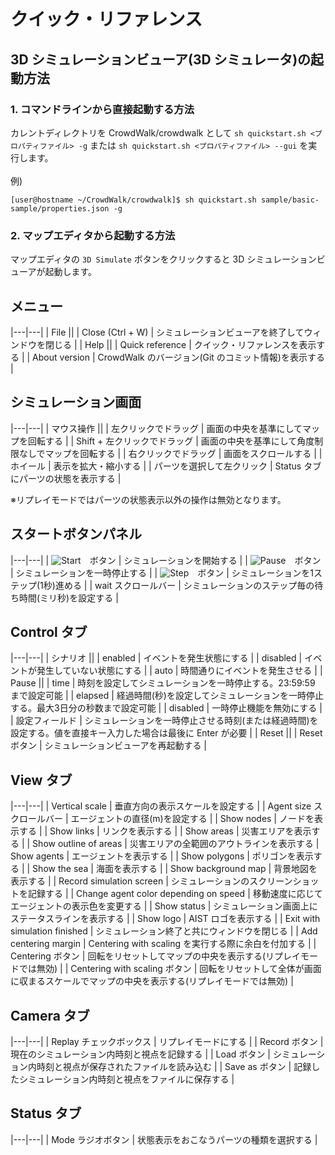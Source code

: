 # クイック・リファレンス

## 3D シミュレーションビューア(3D シミュレータ)の起動方法

### 1. コマンドラインから直接起動する方法

カレントディレクトリを CrowdWalk/crowdwalk として `sh quickstart.sh <プロパティファイル> -g` または `sh quickstart.sh <プロパティファイル> --gui` を実行します。  
<br />
例)
~~~
[user@hostname ~/CrowdWalk/crowdwalk]$ sh quickstart.sh sample/basic-sample/properties.json -g
~~~

### 2. マップエディタから起動する方法

マップエディタの `3D Simulate` ボタンをクリックすると 3D シミュレーションビューアが起動します。  

## メニュー

|---|---|
| File ||
| Close (Ctrl + W)  | シミュレーションビューアを終了してウィンドウを閉じる |
| Help ||
| Quick reference   | クイック・リファレンスを表示する |
| About version     | CrowdWalk のバージョン(Git のコミット情報)を表示する |

## シミュレーション画面

|---|---|
| マウス操作 ||
| 左クリックでドラッグ          | 画面の中央を基準にしてマップを回転する |
| Shift + 左クリックでドラッグ  | 画面の中央を基準にして角度制限なしでマップを回転する |
| 右クリックでドラッグ          | 画面をスクロールする |
| ホイール                      | 表示を拡大・縮小する |
| パーツを選択して左クリック    | Status タブにパーツの状態を表示する |

※リプレイモードではパーツの状態表示以外の操作は無効となります。

## スタートボタンパネル

|---|---|
| ![Start](jar:file:./build/libs/crowdwalk.jar!/img/start.png)　ボタン  | シミュレーションを開始する |
| ![Pause](jar:file:./build/libs/crowdwalk.jar!/img/pause.png)　ボタン  | シミュレーションを一時停止する |
| ![Step](jar:file:./build/libs/crowdwalk.jar!/img/step.png)　ボタン    | シミュレーションを1ステップ(1秒)進める |
| wait スクロールバー                                                   | シミュレーションのステップ毎の待ち時間(ミリ秒)を設定する |

## Control タブ

|---|---|
| シナリオ ||
| enabled           | イベントを発生状態にする |
| disabled          | イベントが発生していない状態にする |
| auto              | 時間通りにイベントを発生させる |
| Pause ||
| time              | 時刻を設定してシミュレーションを一時停止する。23:59:59 まで設定可能 |
| elapsed           | 経過時間(秒)を設定してシミュレーションを一時停止する。最大3日分の秒数まで設定可能 |
| disabled          | 一時停止機能を無効にする |
| 設定フィールド    | シミュレーションを一時停止させる時刻(または経過時間)を設定する。値を直接キー入力した場合は最後に Enter が必要 |
| Reset ||
| Reset ボタン      | シミュレーションビューアを再起動する |

## View タブ

|---|---|
| Vertical scale                            | 垂直方向の表示スケールを設定する |
| Agent size スクロールバー                 | エージェントの直径(m)を設定する |
| Show nodes                                | ノードを表示する |
| Show links                                | リンクを表示する |
| Show areas                                | 災害エリアを表示する |
| Show outline of areas                     | 災害エリアの全範囲のアウトラインを表示する
| Show agents                               | エージェントを表示する |
| Show polygons                             | ポリゴンを表示する |
| Show the sea                              | 海面を表示する |
| Show background map                       | 背景地図を表示する |
| Record simulation screen                  | シミュレーションのスクリーンショットを記録する |
| Change agent color depending on speed     | 移動速度に応じてエージェントの表示色を変更する |
| Show status                               | シミュレーション画面上にステータスラインを表示する |
| Show logo                                 | AIST ロゴを表示する |
| Exit with simulation finished             | シミュレーション終了と共にウィンドウを閉じる |
| Add centering margin                      | Centering with scaling を実行する際に余白を付加する |
| Centering ボタン                          | 回転をリセットしてマップの中央を表示する(リプレイモードでは無効) |
| Centering with scaling ボタン             | 回転をリセットして全体が画面に収まるスケールでマップの中央を表示する(リプレイモードでは無効) |

## Camera タブ

|---|---|
| Replay チェックボックス   | リプレイモードにする |
| Record ボタン             | 現在のシミュレーション内時刻と視点を記録する |
| Load ボタン               | シミュレーション内時刻と視点が保存されたファイルを読み込む |
| Save as ボタン            | 記録したシミュレーション内時刻と視点をファイルに保存する |

## Status タブ

|---|---|
| Mode ラジオボタン | 状態表示をおこなうパーツの種類を選択する |
